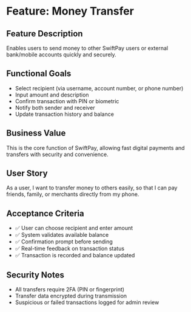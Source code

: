 # Feature: Money Transfer

## Feature Description
Enables users to send money to other SwiftPay users or external bank/mobile accounts quickly and securely.

## Functional Goals
- Select recipient (via username, account number, or phone number)
- Input amount and description
- Confirm transaction with PIN or biometric
- Notify both sender and receiver
- Update transaction history and balance

## Business Value
This is the core function of SwiftPay, allowing fast digital payments and transfers with security and convenience.

## User Story
As a user, I want to transfer money to others easily, so that I can pay friends, family, or merchants directly from my phone.

## Acceptance Criteria
- ✅ User can choose recipient and enter amount
- ✅ System validates available balance
- ✅ Confirmation prompt before sending
- ✅ Real-time feedback on transaction status
- ✅ Transaction is recorded and balance updated

## Security Notes
- All transfers require 2FA (PIN or fingerprint)
- Transfer data encrypted during transmission
- Suspicious or failed transactions logged for admin review
